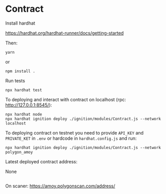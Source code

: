 # Contract

Install hardhat

https://hardhat.org/hardhat-runner/docs/getting-started

Then:
```shell
yarn
```
or
```shell
npm install .
```

Run tests
```shell
npx hardhat test
```
To deploying and interact with contract on localhost (rpc: http://127.0.0.1:8545/):
```shell
npx hardhat node
npx hardhat ignition deploy ./ignition/modules/Contract.js --network localhost
```

To deploying contract on testnet you need to provide `API_KEY` and `PRIVATE_KET` in `.env` or hardcode in `hardhat.config.js` and run:
```shell
npx hardhat ignition deploy ./ignition/modules/Contract.js --network polygon_amoy
```

Latest deployed contract address:

None
```
```
On scaner:
https://amoy.polygonscan.com/address/
